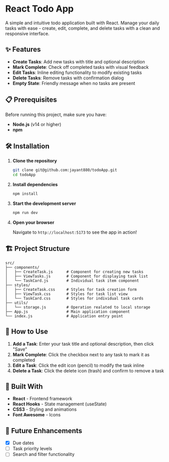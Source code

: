 # React Todo App

A simple and intuitive todo application built with React. Manage your daily tasks with ease - create, edit, complete, and delete tasks with a clean and responsive interface.

## ✨ Features

- **Create Tasks**: Add new tasks with title and optional description
- **Mark Complete**: Check off completed tasks with visual feedback
- **Edit Tasks**: Inline editing functionality to modify existing tasks
- **Delete Tasks**: Remove tasks with confirmation dialog
- **Empty State**: Friendly message when no tasks are present


## 📋 Prerequisites

Before running this project, make sure you have:

- **Node.js** (v14 or higher)
- **npm**

## 🛠️ Installation

1. **Clone the repository**
   ```bash
   git clone git@github.com:jayant880/todoApp.git
   cd todoApp
   ```

2. **Install dependencies**
   ```bash
   npm install
   ```

3. **Start the development server**
   ```bash
   npm run dev
   ```

4. **Open your browser**
   
   Navigate to `http://localhost:5173` to see the app in action!

## 🏗️ Project Structure

```
src/
├── components/
│   ├── CreateTask.js      # Component for creating new tasks
│   ├── ViewTasks.js       # Component for displaying task list
│   └── TaskCard.js        # Individual task item component
├── styles/
│   ├── CreateTask.css     # Styles for task creation form
│   ├── ViewTask.css       # Styles for task list view
│   └── TaskCard.css       # Styles for individual task cards
├── utils/
│   └── storage.js         # Operation realated to local storage
├── App.js                 # Main application component
└── index.js               # Application entry point
```

## 🎯 How to Use

1. **Add a Task**: Enter your task title and optional description, then click "Save"
2. **Mark Complete**: Click the checkbox next to any task to mark it as completed
3. **Edit a Task**: Click the edit icon (pencil) to modify the task inline
4. **Delete a Task**: Click the delete icon (trash) and confirm to remove a task

## 🔧 Built With

- **React** - Frontend framework
- **React Hooks** - State management (useState)
- **CSS3** - Styling and animations
- **Font Awesome** - Icons

## 🚧 Future Enhancements

- [X] Due dates
- [ ] Task priority levels
- [ ] Search and filter functionality
